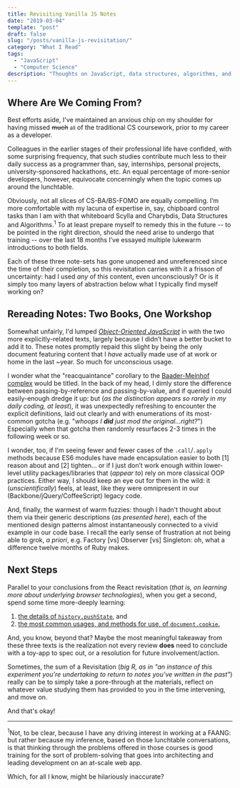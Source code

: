 ```yaml
---
title: Revisiting Vanilla JS Notes
date: "2019-03-04"
template: "post"
draft: false
slug: "/posts/vanilla-js-revisitation/"
category: "What I Read"
tags:
  - "JavaScript"
  - "Computer Science"
description: "Thoughts on JavaScript, data structures, algorithms, and my prior studies of each."
---
```


## Where Are We Coming From?

Best efforts aside, I've maintained an anxious chip on my shoulder for having missed ~~much~~ <small>all</small> of the traditional CS coursework, prior to my career as a developer.

Colleagues in the earlier stages of their professional life have confided, with some surprising frequency, that such studies contribute much less to their daily success as a programmer than, say, internships, personal projects, university-sponsored hackathons, etc. An equal percentage of more-senior developers, however, equivocate concerningly when the topic comes up around the lunchtable.

Obviously, not all slices of CS-BA/BS-FOMO are equally compelling. I’m more comfortable with my lacuna of expertise in, say, chipboard control tasks than I am with that whiteboard Scylla and Charybdis, Data Structures and Algorithms.<sup>1</sup> To at least prepare myself to remedy this in the future -- to be pointed in the right direction, should the need arise to undergo that training -- over the last 18 months I’ve essayed multiple lukewarm introductions to both fields.

Each of these three note-sets has gone unopened and unreferenced since the time of their completion, so this revisitation carries with it a frisson of uncertainty: had I used _any_ of this content, even unconsciously? Or is it simply too many layers of abstraction below what I typically find myself working on?

## Rereading Notes: Two Books, One Workshop

Somewhat unfairly, I'd lumped [_Object-Oriented JavaScript_](https://www.packtpub.com/web-development/object-oriented-javascript-second-edition) in with the two more explicitly-related texts, largely because I didn’t have a better bucket to add it to. These notes promptly repaid this slight by being the only document featuring content that I _have_ actually made use of at work or home in the last ~year. So much for unconscious usage.

I wonder what the "reacquaintance" corollary to the [Baader-Meinhof complex](https://en.wikipedia.org/wiki/Baader%E2%80%93Meinhof_effect) would be titled. In the back of my head, I dimly store the difference between passing-by-reference and passing-by-value, and if queried I could easily-enough dredge it up: but (_as the distinction appears so rarely in my daily coding, at least_), it was unexpectedly refreshing to encounter the explicit definitions, laid out clearly and with enumerations of its most-common gotcha (e.g. "_whoops I **did** just mod the original...right?_") Especially when that gotcha then randomly resurfaces 2-3 times in the following week or so.

I wonder, too, if I'm seeing fewer and fewer cases of the `.call`/`.apply` methods because ES6 modules have made encapsulation easier to both [1] reason about and [2] tighten... or if I just don’t work enough within lower-level utility packages/libraries that (_appear to_) rely on more classical OOP practices. Either way, I should keep an eye out for them in the wild: it (_unscientifically_) feels, at least, like they were omnipresent in our (Backbone/jQuery/CoffeeScript) legacy code.

And, finally, the warmest of warm fuzzies: though I hadn't thought about them via their generic descriptions (_as presented here_), each of the mentioned design patterns almost instantaneously connected to a vivid example in our code base. I recall the early sense of frustration at not being able to grok, _a priori_, e.g. Factory [vs] Observer [vs] Singleton: oh, what a difference twelve months of Ruby makes.

## Next Steps

Parallel to your conclusions from the React revisitation (_that is, on learning more about underlying browser technologies_), when you get a second, spend some time more-deeply learning:
1. [the details of `history.pushState`](https://developer.mozilla.org/en-US/docs/Web/API/History_API#The_pushState()_method), and
2. [the most common usages, and methods for use, of `document.cookie`.](https://developer.mozilla.org/en-US/docs/Web/HTTP/Cookies)

And, you know, beyond that? Maybe the most meaningful takeaway from these three texts is the realization not every review **does** need to conclude with a toy-app to spec out, or a resolution for future involvement/action.

Sometimes, the sum of a Revisitation (_big R, as in "an instance of this experiment you're undertaking to return to notes you've written in the past"_) really can be to simply take a pore-through at the materials, reflect on whatever value studying them has provided to you in the time intervening, and move on. 

And that's okay!

--- 

<sup>1</sup>Not, to be clear, because I have any driving interest in working at a FAANG: but rather because my inference, based on those lunchtable conversations, is that thinking through the problems offered in those courses is good training for the sort of problem-solving that goes into architecting and leading development on an at-scale web app. 

Which, for all I know, might be hilariously inaccurate?